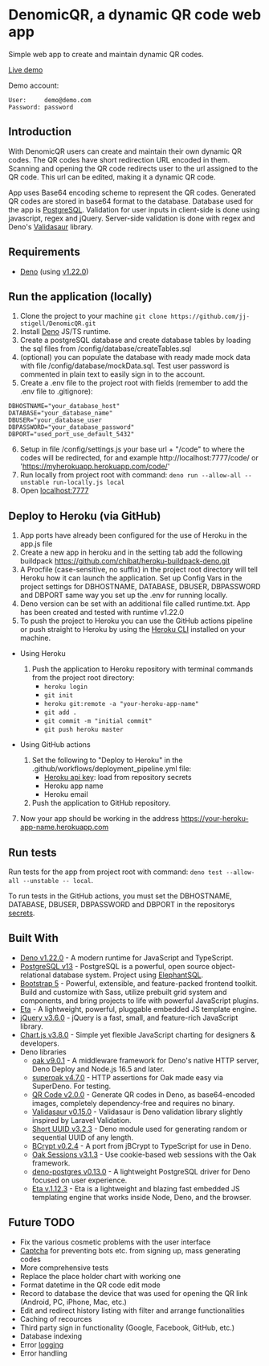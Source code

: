 # DenomicQR, a dynamic QR code web app
Simple web app to create and maintain dynamic QR codes.

[Live demo](https://denomic.herokuapp.com/)

Demo account:

    User:     demo@demo.com
    Password: password

## Introduction
With DenomicQR users can create and maintain their own dynamic QR codes.
The QR codes have short redirection URL encoded in them. Scanning and opening
the QR code redirects user to the url assigned to the QR code. This url can be
edited, making it a dynamic QR code.

App uses Base64 encoding scheme to represent the QR codes. Generated QR codes are stored in base64 format to the database.
Database used for the app is [PostgreSQL](https://www.postgresql.org/). Validation for user inputs in client-side is done using javascript, regex and jQuery. Server-side validation is done with regex and Deno's [Validasaur](https://github.com/emsifa/validasaur) library.

## Requirements
* [Deno](https://deno.land/) (using [v1.22.0](https://github.com/denoland/deno/releases/tag/v1.22.0))

## Run the application (locally)
1. Clone the project to your machine ```git clone https://github.com/jj-stigell/DenomicQR.git```
2. Install [Deno](https://deno.land/) JS/TS runtime.
3. Create a postgreSQL database and create database tables by loading the sql files from /config/database/createTables.sql
4. (optional) you can populate the database with ready made mock data with file /config/database/mockData.sql.
Test user password is commented in plain text to easily sign in to the account.
5. Create a .env file to the project root with fields (remember to add the .env file to .gitignore):
```
DBHOSTNAME="your_database_host"
DATABASE="your_database_name"
DBUSER="your_database_user
DBPASSWORD="your_database_password"
DBPORT="used_port_use_default_5432"
```
6. Setup in file /config/settings.js your base url + "/code" to where the codes will be redirected, for and example http://localhost:7777/code/ or 'https://myherokuapp.herokuapp.com/code/'
6. Run locally from project root with command: ```deno run --allow-all --unstable run-locally.js local```
7. Open [localhost:7777](http://localhost:7777)

## Deploy to Heroku (via GitHub)
1. App ports have already been configured for the use of Heroku in the app.js file
2. Create a new app in heroku and in the setting tab add the following buildpack https://github.com/chibat/heroku-buildpack-deno.git
3. A Procfile (case-sensitive, no suffix) in the project root directory will tell Heroku how it can launch the application. 
Set up Config Vars in the project settings for DBHOSTNAME, DATABASE, DBUSER, DBPASSWORD and DBPORT same way you set up the .env for running locally.
4. Deno version can be set with an additional file called runtime.txt. App has been created and tested with runtime v1.22.0
5. To push the project to Heroku you can use the GitHub actions pipeline or push straight to Heroku by using the [Heroku CLI](https://devcenter.heroku.com/articles/heroku-cli) installed on your machine.

* Using Heroku
    1. Push the application to Heroku repository with terminal commands from the project root directory:
        * ```heroku login```
        * ```git init```
        * ```heroku git:remote -a "your-heroku-app-name"```
        * ```git add .```
        * ```git commit -m "initial commit"```
        * ```git push heroku master```
* Using GitHub actions

    1. Set the following to "Deploy to Heroku" in the .github/workflows/deployment_pipeline.yml file:
        * [Heroku api key](https://help.heroku.com/PBGP6IDE/how-should-i-generate-an-api-key-that-allows-me-to-use-the-heroku-platform-api): load from repository secrets
        * Heroku app name
        * Heroku email
    2. Push the application to GitHub repository.
7. Now your app should be working in the address https://your-heroku-app-name.herokuapp.com

## Run tests
Run tests for the app from project root with command: ```deno test --allow-all --unstable -- local```.

To run tests in the GitHub actions, you must set the DBHOSTNAME, DATABASE, DBUSER, DBPASSWORD and DBPORT in the repositorys [secrets](https://docs.github.com/en/actions/security-guides/encrypted-secrets).

## Built With

* [Deno v1.22.0](https://deno.land/) - A modern runtime for JavaScript and TypeScript.
* [PostgreSQL v13](https://www.postgresql.org/docs/13/index.html) - PostgreSQL is a powerful, open source object-relational database system. Project using [ElephantSQL](https://www.elephantsql.com/plans.html).
* [Bootstrap 5](https://getbootstrap.com/) - Powerful, extensible, and feature-packed frontend toolkit. Build and customize with Sass, utilize prebuilt grid system and components, and bring projects to life with powerful JavaScript plugins.
* [Eta](https://eta.js.org/) - A lightweight, powerful, pluggable embedded JS template engine.
* [jQuery v3.6.0](https://jquery.com/) - jQuery is a fast, small, and feature-rich JavaScript library.
* [Chart.js v3.8.0](https://www.chartjs.org/) - Simple yet flexible JavaScript charting for designers & developers.
* Deno libraries
    * [oak v9.0.1](https://github.com/oakserver/oak) - A middleware framework for Deno's native HTTP server, Deno Deploy and Node.js 16.5 and later.
    * [superoak v4.7.0](https://deno.land/x/superoak@4.7.0) - HTTP assertions for Oak made easy via SuperDeno. For testing.
    * [QR Code v2.0.0](https://deno.land/x/qrcode@v2.0.0) - Generate QR codes in Deno, as base64-encoded images, completely dependency-free and requires no binary.
    * [Validasaur v0.15.0](https://github.com/emsifa/validasaur) - Validasaur is Deno validation library slightly inspired by Laravel Validation.
    * [Short UUID v3.2.3](https://github.com/jeanlescure/short_uuid) - Deno module used for generating random or sequential UUID of any length.
    * [BCrypt v0.2.4](https://deno.land/x/bcrypt@v0.2.4) - A port from jBCrypt to TypeScript for use in Deno.
    * [Oak Sessions v3.1.3](https://deno.land/x/oak_sessions@v3.1.3) - Use cookie-based web sessions with the Oak framework.
    * [deno-postgres v0.13.0](https://deno.land/x/postgres@v0.13.0) - A lightweight PostgreSQL driver for Deno focused on user experience.
    * [Eta v.1.12.3](https://deno.land/x/eta@v1.12.3) - Eta is a lightweight and blazing fast embedded JS templating engine that works inside Node, Deno, and the browser.

## Future TODO
* Fix the various cosmetic problems with the user interface
* [Captcha](https://deno.land/x/svg_captcha@v1.1.0) for preventing bots etc. from signing up, mass generating codes
* More comprehensive tests
* Replace the place holder chart with working one
* Format datetime in the QR code edit mode
* Record to database the device that was used for opening the QR link (Android, PC, iPhone, Mac, etc.)
* Edit and redirect history listing with filter and arrange functionalities
* Caching of recources
* Third party sign in functionality (Google, Facebook, GitHub, etc.)
* Database indexing
* Error [logging](https://deno.land/std@0.145.0/log/README.md)
* Error handling
